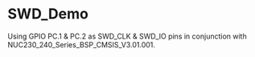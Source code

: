 # SWD_Demo

Using GPIO PC.1 & PC.2 as SWD_CLK & SWD_IO pins in conjunction with NUC230_240_Series_BSP_CMSIS_V3.01.001.
